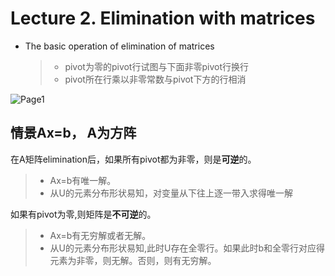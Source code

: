 # Lecture 2. Elimination with matrices
* The basic operation of elimination of matrices
	> * pivot为零的pivot行试图与下面非零pivot行换行
	> * pivot所在行乘以非零常数与pivot下方的行相消  

![Page1](https://github.com/zhukuixi/RainyNight/blob/master/LinearAlgebra/Images/L2_1.jpg)  

## 情景Ax=b， A为方阵
在A矩阵elimination后，如果所有pivot都为非零，则是**可逆**的。  
> * Ax=b有唯一解。
> *  从U的元素分布形状易知，对变量从下往上逐一带入求得唯一解

如果有pivot为零,则矩阵是**不可逆**的。
> * Ax=b有无穷解或者无解。
> *  从U的元素分布形状易知,此时U存在全零行。如果此时b和全零行对应得元素为非零，则无解。否则，则有无穷解。









